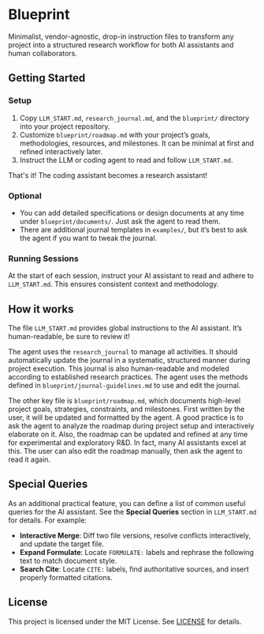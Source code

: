 # Blueprint

Minimalist, vendor-agnostic, drop-in instruction files to transform any project into a structured research workflow for both AI assistants and human collaborators.


## Getting Started

### Setup
1. Copy `LLM_START.md`, `research_journal.md`, and the `blueprint/` directory into your project repository.
2. Customize `blueprint/roadmap.md` with your project’s goals, methodologies, resources, and milestones. It can be minimal at first and refined interactively later.
3. Instruct the LLM or coding agent to read and follow `LLM_START.md`.

That's it! The coding assistant becomes a research assistant!

### Optional
- You can add detailed specifications or design documents at any time under `blueprint/documents/`. Just ask the agent to read them.
- There are additional journal templates in `examples/`, but it’s best to ask the agent if you want to tweak the journal.

### Running Sessions
At the start of each session, instruct your AI assistant to read and adhere to `LLM_START.md`. This ensures consistent context and methodology.


## How it works

The file `LLM_START.md` provides global instructions to the AI assistant. It’s human-readable, be sure to review it!

The agent uses the `research_journal` to manage all activities. It should automatically update the journal in a systematic, structured manner during project execution. This journal is also human-readable and modeled according to established research practices. The agent uses the methods defined in `blueprint/journal-guidelines.md` to use and edit the journal.

The other key file is `blueprint/roadmap.md`, which documents high-level project goals, strategies, constraints, and milestones. First written by the user, it will be updated and formatted by the agent. A good practice is to ask the agent to analyze the roadmap during project setup and interactively elaborate on it. Also, the roadmap can be updated and refined at any time for experimental and exploratory R&D. In fact, many AI assistants excel at this. The user can also edit the roadmap manually, then ask the agent to read it again.


## Special Queries

As an additional practical feature, you can define a list of common useful queries for the AI assistant. See the **Special Queries** section in `LLM_START.md` for details. For example:

- **Interactive Merge**: Diff two file versions, resolve conflicts interactively, and update the target file.
- **Expand Formulate**: Locate `FORMULATE:` labels and rephrase the following text to match document style.
- **Search Cite**: Locate `CITE:` labels, find authoritative sources, and insert properly formatted citations.

## License

This project is licensed under the MIT License. See [LICENSE](LICENSE) for details.
